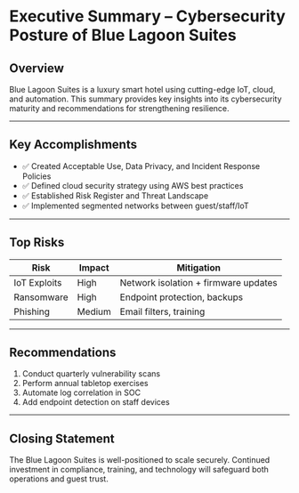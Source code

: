 # Executive Summary – Cybersecurity Posture of Blue Lagoon Suites

## Overview

Blue Lagoon Suites is a luxury smart hotel using cutting-edge IoT, cloud, and automation. This summary provides key insights into its cybersecurity maturity and recommendations for strengthening resilience.

---

## Key Accomplishments

- ✅ Created Acceptable Use, Data Privacy, and Incident Response Policies
- ✅ Defined cloud security strategy using AWS best practices
- ✅ Established Risk Register and Threat Landscape
- ✅ Implemented segmented networks between guest/staff/IoT

---

## Top Risks

| Risk | Impact | Mitigation |
|------|--------|------------|
| IoT Exploits | High | Network isolation + firmware updates |
| Ransomware | High | Endpoint protection, backups |
| Phishing | Medium | Email filters, training |

---

## Recommendations

1. Conduct quarterly vulnerability scans
2. Perform annual tabletop exercises
3. Automate log correlation in SOC
4. Add endpoint detection on staff devices

---

## Closing Statement

The Blue Lagoon Suites is well-positioned to scale securely. Continued investment in compliance, training, and technology will safeguard both operations and guest trust.
